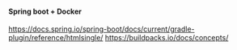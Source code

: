 #### Spring boot + Docker

https://docs.spring.io/spring-boot/docs/current/gradle-plugin/reference/htmlsingle/
https://buildpacks.io/docs/concepts/
